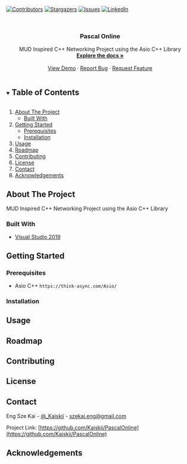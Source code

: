 <!--
*** Thanks for checking out the Best-README-Template. If you have a suggestion
*** that would make this better, please fork the repo and create a pull request
*** or simply open an issue with the tag "enhancement".
*** Thanks again! Now go create something AMAZING! :D
***
***
***
*** To avoid retyping too much info. Do a search and replace for the following:
*** github_username, repo_name, twitter_handle, email, project_title, project_description
-->



<!-- PROJECT SHIELDS -->
<!--
*** I'm using markdown "reference style" links for readability.
*** Reference links are enclosed in brackets [ ] instead of parentheses ( ).
*** See the bottom of this document for the declaration of the reference variables
*** for contributors-url, forks-url, etc. This is an optional, concise syntax you may use.
*** https://www.markdownguide.org/basic-syntax/#reference-style-links
-->
[![Contributors][contributors-shield]][contributors-url]
[![Stargazers][stars-shield]][stars-url]
[![Issues][issues-shield]][issues-url]
[![LinkedIn][linkedin-shield]][linkedin-url]



<!-- PROJECT LOGO -->
<br />
<p align="center">
  <!-- <a href="https://github.com/Kaiskii/PascalOnline">
    <img src="images/logo.png" alt="Logo" width="80" height="80">
  </a> -->

  <h3 align="center">Pascal Online</h3>

  <p align="center">
    MUD Inspired C++ Networking Project using the Asio C++ Library
    <br />
    <a href="https://github.com/Kaiskii/PascalOnline"><strong>Explore the docs »</strong></a>
    <br />
    <br />
    <a href="https://github.com/Kaiskii/PascalOnline">View Demo</a>
    ·
    <a href="https://github.com/Kaiskii/PascalOnline/issues">Report Bug</a>
    ·
    <a href="https://github.com/Kaiskii/PascalOnline/issues">Request Feature</a>
  </p>
</p>



<!-- TABLE OF CONTENTS -->
<details open="open">
  <summary><h2 style="display: inline-block">Table of Contents</h2></summary>
  <ol>
    <li>
      <a href="#about-the-project">About The Project</a>
      <ul>
        <li><a href="#built-with">Built With</a></li>
      </ul>
    </li>
    <li>
      <a href="#getting-started">Getting Started</a>
      <ul>
        <li><a href="#prerequisites">Prerequisites</a></li>
        <li><a href="#installation">Installation</a></li>
      </ul>
    </li>
    <li><a href="#usage">Usage</a></li>
    <li><a href="#roadmap">Roadmap</a></li>
    <li><a href="#contributing">Contributing</a></li>
    <li><a href="#license">License</a></li>
    <li><a href="#contact">Contact</a></li>
    <li><a href="#acknowledgements">Acknowledgements</a></li>
  </ol>
</details>



<!-- ABOUT THE PROJECT -->
## About The Project

MUD Inspired C++ Networking Project using the Asio C++ Library


### Built With

* [Visual Studio 2019](https://visualstudio.microsoft.com/downloads/)



<!-- GETTING STARTED -->
## Getting Started

### Prerequisites

* Asio C++
```https://think-async.com/Asio/```

### Installation


<!-- USAGE EXAMPLES -->
## Usage
<!-- _For more examples, please refer to the [Documentation](https://example.com)_ -->



<!-- ROADMAP -->
## Roadmap


<!-- CONTRIBUTING -->
## Contributing



<!-- LICENSE -->
## License



<!-- CONTACT -->
## Contact

Eng Sze Kai - [@_Kaiskii](https://twitter.com/_Kaiskii) - szekai.eng@gmail.com

Project Link: [https://github.com/Kaiskii/PascalOnline](https://github.com/Kaiskii/PascalOnline)



<!-- ACKNOWLEDGEMENTS -->
## Acknowledgements




<!-- MARKDOWN LINKS & IMAGES -->
<!-- https://www.markdownguide.org/basic-syntax/#reference-style-links -->
[contributors-shield]: https://img.shields.io/github/contributors/Kaiskii/PascalOnline.svg?style=for-the-badge
[contributors-url]: https://github.com/Kaiskii/PascalOnline/graphs/contributors
[forks-shield]: https://img.shields.io/github/forks/Kaiskii/PascalOnline.svg?style=for-the-badge
[forks-url]: https://github.com/Kaiskii/PascalOnline/network/members
[stars-shield]: https://img.shields.io/github/stars/Kaiskii/PascalOnline.svg?style=for-the-badge
[stars-url]: https://github.com/Kaiskii/PascalOnline/stargazers
[issues-shield]: https://img.shields.io/github/issues/Kaiskii/PascalOnline.svg?style=for-the-badge
[issues-url]: https://github.com/Kaiskii/PascalOnline/issues
[license-shield]: https://img.shields.io/github/license/Kaiskii/PascalOnline.svg?style=for-the-badge
[license-url]: https://github.com/Kaiskii/PascalOnline/blob/master/LICENSE.txt
[linkedin-shield]: https://img.shields.io/badge/-LinkedIn-black.svg?style=for-the-badge&logo=linkedin&colorB=555
[linkedin-url]: https://linkedin.com/in/kaiskii
